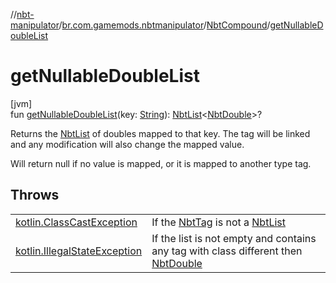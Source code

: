 //[nbt-manipulator](../../../index.md)/[br.com.gamemods.nbtmanipulator](../index.md)/[NbtCompound](index.md)/[getNullableDoubleList](get-nullable-double-list.md)

# getNullableDoubleList

[jvm]\
fun [getNullableDoubleList](get-nullable-double-list.md)(key: [String](https://kotlinlang.org/api/latest/jvm/stdlib/kotlin/-string/index.html)): [NbtList](../-nbt-list/index.md)&lt;[NbtDouble](../-nbt-double/index.md)&gt;?

Returns the [NbtList](../-nbt-list/index.md) of doubles mapped to that key. The tag will be linked and any modification will also change the mapped value.

Will return null if no value is mapped, or it is mapped to another type tag.

## Throws

| | |
|---|---|
| [kotlin.ClassCastException](https://kotlinlang.org/api/latest/jvm/stdlib/kotlin/-class-cast-exception/index.html) | If the [NbtTag](../-nbt-tag/index.md) is not a [NbtList](../-nbt-list/index.md) |
| [kotlin.IllegalStateException](https://kotlinlang.org/api/latest/jvm/stdlib/kotlin/-illegal-state-exception/index.html) | If the list is not empty and contains any tag with class different then [NbtDouble](../-nbt-double/index.md) |
